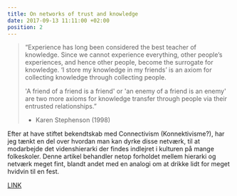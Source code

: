 ```yaml
---
title: On networks of trust and knowledge
date: 2017-09-13 11:11:00 +02:00
position: 2
---
```


> “Experience has long been considered the best teacher of knowledge. Since we cannot
> experience everything, other people’s experiences, and hence other people, become the
> surrogate for knowledge. ‘I store my knowledge in my friends’ is an axiom for collecting
> knowledge through collecting people.
>
> \'A friend of a friend is a friend' or 'an enemy of a friend is an enemy' are two more axioms for knowledge transfer through people via their entrusted relationships.”
>
> - Karen Stephenson (1998)

Efter at have stiftet bekendtskab med Connectivism (Konnektivisme?), har jeg tænkt en del over hvordan man kan dyrke disse netværk, til at modarbejde det videnshierarki der findes indlejret i kulturen på mange folkeskoler. Denne artikel behandler netop forholdet mellem hierarki og netværk meget fint, blandt andet med en analogi om at drikke lidt for meget hvidvin til en fest.

[LINK](http://www.drkaren.us/pdfs/icf.pdf)